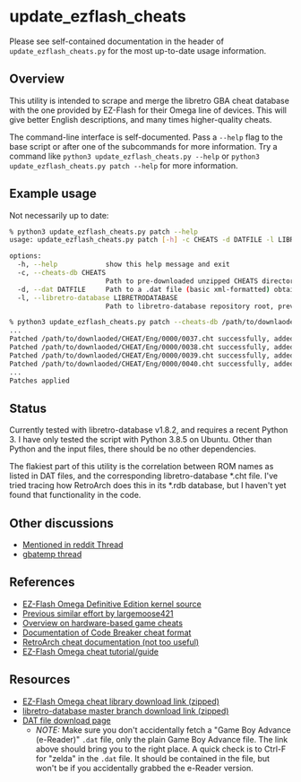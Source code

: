 # update_ezflash_cheats

Please see self-contained documentation in the header of `update_ezflash_cheats.py` for the most up-to-date usage information.

## Overview

This utility is intended to scrape and merge the libretro GBA cheat database with the one provided by EZ-Flash for their Omega line of devices.  This will give better English descriptions, and many times higher-quality cheats.

The command-line interface is self-documented.  Pass a `--help` flag to the base script or after one of the subcommands for more information.  Try a command like `python3 update_ezflash_cheats.py --help` or `python3 update_ezflash_cheats.py patch --help` for more information.

## Example usage

Not necessarily up to date:

```bash
% python3 update_ezflash_cheats.py patch --help
usage: update_ezflash_cheats.py patch [-h] -c CHEATS -d DATFILE -l LIBRETRODATABASE

options:
  -h, --help            show this help message and exit
  -c, --cheats-db CHEATS
                        Path to pre-downloaded unzipped CHEATS directory as downloaded from ezflash.cn. THIS WILL BE MODIFIED.
  -d, --dat DATFILE     Path to a .dat file (basic xml-formatted) obtained from Dat-O-Matic (No-Intro).
  -l, --libretro-database LIBRETRODATABASE
                        Path to libretro-database repository root, previously cloned or downloaded.

% python3 update_ezflash_cheats.py patch --cheats-db /path/to/downlaoded/CHEAT --dat /path/to/Nintendo\ -\ Game\ Boy\ Advance\ \(20250602-123637\).dat --libretro-database /path/to/libretro-database-master
...
Patched /path/to/downlaoded/CHEAT/Eng/0000/0037.cht successfully, added 7 cheats
Patched /path/to/downlaoded/CHEAT/Eng/0000/0038.cht successfully, added 7 cheats
Patched /path/to/downlaoded/CHEAT/Eng/0000/0039.cht successfully, added 2 cheats
Patched /path/to/downlaoded/CHEAT/Eng/0000/0040.cht successfully, added 4 cheats
...
Patches applied
```

## Status

Currently tested with libretro-database v1.8.2, and requires a recent Python 3. I have only tested the script with Python 3.8.5 on Ubuntu.  Other than Python and the input files, there should be no other dependencies.

The flakiest part of this utility is the correlation between ROM names as listed in DAT files, and the corresponding libretro-database *.cht file.  I've tried tracing how RetroArch does this in its *.rdb database, but I haven't yet found that functionality in the code.

## Other discussions

- [Mentioned in reddit Thread](https://www.reddit.com/r/flashcarts/comments/110nb7k/how_do_i_use_cheats_on_ezflash_omega/)
- [gbatemp thread](https://gbatemp.net/threads/convert-the-libretro-database-cheats-to-ezflash.652742/)

## References

- [EZ-Flash Omega Definitive Edition kernel source](https://github.com/ez-flash/omega-de-kernel)
- [Previous similar effort by largemoose421](https://gbatemp.net/threads/simple-action-replay-to-ez-flash-omega-cht-converter.559163/#post-8964955)
- [Overview on hardware-based game cheats](https://macrox.gshi.org/The%20Hacking%20Text.htm)
- [Documentation of Code Breaker cheat format](https://www.sappharad.com/gba/codes/codebreaker-code-creation)
- [RetroArch cheat documentation (not too useful)](https://github.com/libretro/docs/blob/master/docs/guides/cheat-codes.md)
- [EZ-Flash Omega cheat tutorial/guide](https://www.reddit.com/r/Gameboy/comments/hcq2g6/ezflash_omega_cheat_system_tutorial/)

## Resources

- [EZ-Flash Omega cheat library download link (zipped)](https://www.ezflash.cn/zip/omegacheatlibrary.zip)
- [libretro-database master branch download link (zipped)](https://github.com/libretro/libretro-database/archive/refs/heads/master.zip)
- [DAT file download page](https://datomatic.no-intro.org/index.php?page=download&op=dat&s=23)
	- *NOTE:* Make sure you don't accidentally fetch a "Game Boy Advance (e-Reader)" `.dat` file, only the plain Game Boy Advance file.  The link above should bring you to the right place.  A quick check is to Ctrl-F for "zelda" in the `.dat` file.  It should be contained in the file, but won't be if you accidentally grabbed the e-Reader version.
